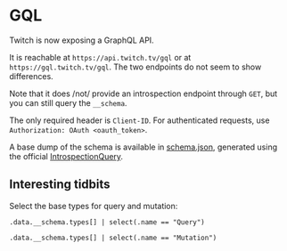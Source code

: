 # GQL

Twitch is now exposing a GraphQL API.

It is reachable at `https://api.twitch.tv/gql` or at `https://gql.twitch.tv/gql`. The two endpoints do not seem to show
differences.


Note that it does /not/ provide an introspection endpoint through `GET`, but you can still query the `__schema`.

The only required header is `Client-ID`. For authenticated requests, use `Authorization: OAuth <oauth_token>`.


A base dump of the schema is available in [schema.json](schema.json), generated using the official
[IntrospectionQuery](https://github.com/graphql/graphql-js/blob/master/src/utilities/introspectionQuery.js).

## Interesting tidbits

Select the base types for query and mutation:

```jq
.data.__schema.types[] | select(.name == "Query")
```

```jq
.data.__schema.types[] | select(.name == "Mutation")
```
